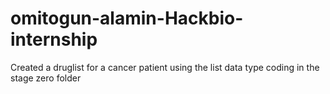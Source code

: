 # omitogun-alamin-Hackbio-internship
Created a druglist for a cancer patient using the list data type coding in the stage zero folder